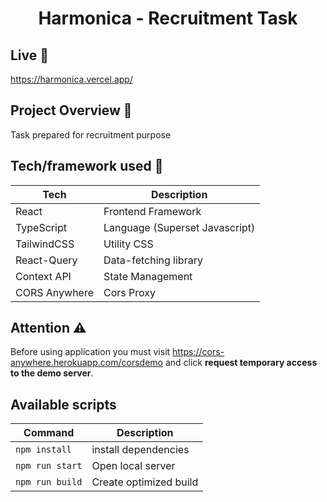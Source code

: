 
<h1 align="center">Harmonica - Recruitment Task</h1>

## Live 📍
https://harmonica.vercel.app/

## Project Overview 🎉
<p>Task prepared for recruitment purpose</p>

## Tech/framework used 🔧

| Tech          | Description                    |
|---------------|--------------------------------|
| React         | Frontend Framework             |
| TypeScript    | Language (Superset Javascript) |
| TailwindCSS   | Utility CSS                    |
| React-Query   | Data-fetching library          |
| Context API   | State Management               |
| CORS Anywhere | Cors Proxy                     |


## Attention ⚠
Before using application you must visit  https://cors-anywhere.herokuapp.com/corsdemo and click **request temporary access to the demo server**.


## Available scripts

| Command         | Description            |     
|-----------------|------------------------|
| `npm install`   | install dependencies   |     
| `npm run start` | Open local server      |     
| `npm run build` | Create optimized build |     



